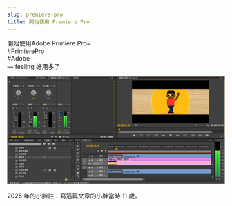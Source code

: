 ```yaml
---
slug: premiere-pro
title: 開始使用 Premiere Pro
---
```

開始使用Adobe Primiere Pro~  
\#PrimierePro  
\#Adobe  
— feeling 好用多了.

<!-- truncate -->

![](2017-03-31-premiere-pro.png)

2025 年的小胖註：寫這篇文章的小胖當時 11 歲。